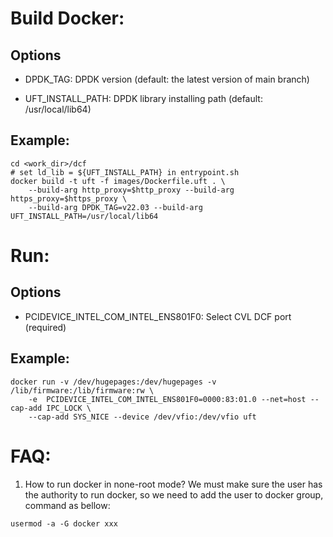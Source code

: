 <!-- Copyright(c) 2021 Intel Corporation

Licensed under the Apache License, Version 2.0 (the "License");
you may not use this file except in compliance with the License.
You may obtain a copy of the License at

    http://www.apache.org/licenses/LICENSE-2.0

Unless required by applicable law or agreed to in writing, software
distributed under the License is distributed on an "AS IS" BASIS,
WITHOUT WARRANTIES OR CONDITIONS OF ANY KIND, either express or implied.
See the License for the specific language governing permissions and
limitations under the License.

-->

# Build Docker:

## Options

* DPDK_TAG:
 DPDK version (default: the latest version of main branch)

* UFT_INSTALL_PATH:
 DPDK library installing path (default: /usr/local/lib64)

## Example:

``` shell
cd <work_dir>/dcf
# set ld_lib = ${UFT_INSTALL_PATH} in entrypoint.sh
docker build -t uft -f images/Dockerfile.uft . \
	--build-arg http_proxy=$http_proxy --build-arg https_proxy=$https_proxy \
	--build-arg DPDK_TAG=v22.03 --build-arg UFT_INSTALL_PATH=/usr/local/lib64
```

# Run:

## Options

* PCIDEVICE_INTEL_COM_INTEL_ENS801F0:
 Select CVL DCF port (required)


## Example:

``` shell
docker run -v /dev/hugepages:/dev/hugepages -v /lib/firmware:/lib/firmware:rw \
	-e  PCIDEVICE_INTEL_COM_INTEL_ENS801F0=0000:83:01.0 --net=host --cap-add IPC_LOCK \
	--cap-add SYS_NICE --device /dev/vfio:/dev/vfio uft
```

# FAQ:

1. How to run docker in none-root mode?
   We must make sure the user has the authority to run docker,
   so we need to add the user to docker group, command as bellow:

``` shell
usermod -a -G docker xxx
```

